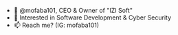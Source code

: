 - 👋 @mofaba101, CEO & Owner of "IZI Soft"
- 👀 Interested in Software Development & Cyber Security
- 📫 Reach me? (IG: mofaba101)
